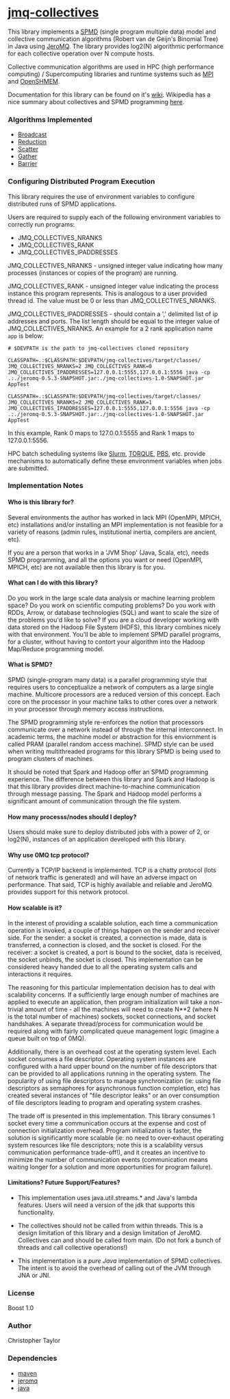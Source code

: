 <!-- Copyright (c) 2021 Christopher Taylor                                          -->
<!--                                                                                -->
<!--   Distributed under the Boost Software License, Version 1.0. (See accompanying -->
<!--   file LICENSE_1_0.txt or copy at http://www.boost.org/LICENSE_1_0.txt)        -->

# [jmq-collectives](https://github.com/ct-clmsn/jmq-collectives)

This library implements a [SPMD](https://en.m.wikipedia.org/wiki/SPMD) (single program
multiple data) model and collective communication algorithms (Robert van de Geijn's
Binomial Tree) in Java using [JeroMQ](https://github.com/zeromq/jeromq). The library provides log2(N)
algorithmic performance for each collective operation over N compute hosts.

Collective communication algorithms are used in HPC (high performance computing) / Supercomputing
libraries and runtime systems such as [MPI](https://www.open-mpi.org) and [OpenSHMEM](http://openshmem.org).

Documentation for this library can be found on it's [wiki](https://github.com/ct-clmsn/jmq-collectives/wiki).
Wikipedia has a nice summary about collectives and SPMD programming [here](https://en.wikipedia.org/wiki/Collective_operation).

### Algorithms Implemented

* [Broadcast](https://en.wikipedia.org/wiki/Broadcast_(parallel_pattern))
* [Reduction](https://en.wikipedia.org/wiki/Broadcast_(parallel_pattern))
* [Scatter](https://en.wikipedia.org/wiki/Collective_operation#Scatter_[9])
* [Gather](https://en.wikipedia.org/wiki/Collective_operation#Gather_[8])
* [Barrier](https://en.wikipedia.org/wiki/Barrier_(computer_science))

### Configuring Distributed Program Execution

This library requires the use of environment variables
to configure distributed runs of SPMD applications.

Users are required to supply each of the following environment
variables to correctly run programs:

* JMQ_COLLECTIVES_NRANKS
* JMQ_COLLECTIVES_RANK
* JMQ_COLLECTIVES_IPADDRESSES

JMQ_COLLECTIVES_NRANKS - unsigned integer value indicating
how many processes (instances or copies of the program)
are running.

JMQ_COLLECTIVES_RANK - unsigned integer value indicating
the process instance this program represents. This is
analogous to a user provided thread id. The value must
be 0 or less than JMQ_COLLECTIVES_NRANKS.

JMQ_COLLECTIVES_IPADDRESSES - should contain a ',' delimited
list of ip addresses and ports. The list length should be
equal to the integer value of JMQ_COLLECTIVES_NRANKS. An
example for a 2 rank application name `app` is below:

```
# $DEVPATH is the path to jmq-collectives cloned repository

CLASSPATH=.:$CLASSPATH:$DEVPATH/jmq-collectives/target/classes/ JMQ_COLLECTIVES_NRANKS=2 JMQ_COLLECTIVES_RANK=0 JMQ_COLLECTIVES_IPADDRESSES=127.0.0.1:5555,127.0.0.1:5556 java -cp .:./jeromq-0.5.3-SNAPSHOT.jar:./jmq-collectives-1.0-SNAPSHOT.jar AppTest

CLASSPATH=.:$CLASSPATH:$DEVPATH/jmq-collectives/target/classes/ JMQ_COLLECTIVES_NRANKS=2 JMQ_COLLECTIVES_RANK=1 JMQ_COLLECTIVES_IPADDRESSES=127.0.0.1:5555,127.0.0.1:5556 java -cp .:./jeromq-0.5.3-SNAPSHOT.jar:./jmq-collectives-1.0-SNAPSHOT.jar AppTest
```

In this example, Rank 0 maps to 127.0.0.1:5555 and Rank 1
maps to 127.0.0.1:5556.

HPC batch scheduling systems like [Slurm](https://en.m.wikipedia.org/wiki/Slurm_Workload_Manager),
[TORQUE](https://en.m.wikipedia.org/wiki/TORQUE), [PBS](https://en.wikipedia.org/wiki/Portable_Batch_System),
etc. provide mechanisms to automatically define these
environment variables when jobs are submitted.

### Implementation Notes


#### Who is this library for?

Several environments the author has worked in lack MPI (OpenMPI,
MPICH, etc) installations and/or installing an MPI implementation
is not feasible for a variety of reasons (admin rules, institutional
inertia, compilers are ancient, etc).

If you are a person that works in a 'JVM Shop' (Java, Scala, etc),
needs SPMD programming, and all the options you want or need
(OpenMPI, MPICH, etc) are not available then this library is for
you.

#### What can I do with this library?

Do you work in the large scale data analysis or machine learning
problem space? Do you work on scientific computing problems? Do
you work with RDDs, Arrow, or database technologies (SQL) and want
to scale the size of the problems you'd like to solve? If you are
a cloud developer working with data stored on the Hadoop File System
(HDFS), this library combines nicely with that environment. You'll
be able to implement SPMD parallel programs, for a cluster, without
having to contort your algorithm into the Hadoop Map/Reduce programming
model.

#### What is SPMD?

SPMD (single-program many data) is a parallel programming style that
requires users to conceptualize a network of computers as a large
single machine. Multicore processors are a reduced version of this
concept. Each core on the processor in your machine talks to other
cores over a network in your processor through memory access instructions.

The SPMD programming style re-enforces the notion that processors
communicate over a network instead of through the internal
interconnect. In academic terms, the machine model or
abstraction for this enviornment is called PRAM (parallel random
access machine). SPMD style can be used when writing multithreaded
programs for this library SPMD is being used to program clusters
of machines.

It should be noted that Spark and Hadoop offer an SPMD programming
experience. The difference between this library and Spark and Hadoop
is that this library provides direct machine-to-machine communication
through message passing. The Spark and Hadoop model performs a significant
amount of communication through the file system.

#### How many processs/nodes should I deploy?

Users should make sure to deploy distributed jobs with a power of 2,
or log2(N), instances of an application developed with this library.

#### Why use 0MQ tcp protocol?

Currently a TCP/IP backend is implemented. TCP is a chatty protocol
(lots of network traffic is generated) and will have an adverse impact
on performance. That said, TCP is highly available and reliable and
JeroMQ provides support for this network protocol.

#### How scalable is it?

In the interest of providing a scalable solution, each time a communication
operation is invoked, a couple of things happen on the sender and receiver
side. For the sender: a socket is created, a connection is made, data is
transferred, a connection is closed, and the socket is closed. For the
receiver: a socket is created, a port is bound to the socket, data is
received, the socket unbinds, the socket is closed. This implementation
can be considered heavy handed due to all the operating system calls and
interactions it requires.

The reasoning for this particular implementation decision has to deal with
scalability concerns. If a sufficiently large enough number of machines are
applied to execute an application, then program initialization will take a
non-trivial amount of time - all the machines will need to create N**2
(where N is the total number of machines) sockets, socket connections, and
socket handshakes. A separate thread/process for communication would be
required along with fairly complicated queue management logic (imagine a queue
built on top of 0MQ).

Additionally, there is an overhead cost at the operating system level. Each
socket consumes a file descriptor. Operating system instances are configured
with a hard upper bound on the number of file descriptors that can be provided
to all applications running in the operating system. The popularity of using
file descriptors to manage synchronization (ie: using file descriptors as
semaphores for asynchronous function completion, etc) has created several
instances of "file descriptor leaks" or an over consumption of file descriptors
leading to program and operating system crashes.

The trade off is presented in this implementation. This library consumes 1
socket every time a communication occurs at the expense and cost of connection
initialization overhead. Program initialization is faster, the solution is
significantly more scalable (ie: no need to over-exhaust operating system
resources like file descriptors; note this is a scalability versus communication
performance trade-off!), and it creates an incentive to minimize the number of
communication events (communication means waiting longer for a solution and more
opportunities for program failure).

#### Limitations? Future Support/Features?

* This implementation uses java.util.streams.* and Java's lambda features.
Users will need a version of the jdk that supports this functionality.

* The collectives should not be called from within threads. This is a design
limitation of this library and a design limitation of JeroMQ. Collectives can
and should be called from main. (Do not fork a bunch of threads and
call collective operations!)

* This implementation is a *pure Java* implementation of SPMD collectives.
The intent is to avoid the overhead of calling out of the JVM through JNA
or JNI.

### License

Boost 1.0

### Author

Christopher Taylor

### Dependencies

* [maven](https://maven.apache.org/index.html)
* [jeromq](https://github.com/zeromq/jeromq)
* [java](https://openjdk.java.net/)
